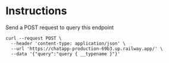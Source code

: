 # Instructions

Send a POST request to query this endpoint

```
curl --request POST \
  --header 'content-type: application/json' \
  --url 'https://chatapp-production-69b3.up.railway.app/' \
  --data '{"query":"query { __typename }"}'
```
